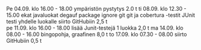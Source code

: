 Pe 04.09. klo 16.00 - 18.00 	ympäristön pystytys 		2.0 t
ti 08.09. klo 12.30 - 15.00	ekat javaluokat
				degauf package ignore git
				git ja cobertura -testit
				JUnit testi yhdelle luokalle
				siirto GitHubiin		2,5 t	
pe 11.09. klo 16.00 - 18.00     lisää Junit-testejä 1 luokka	2,0 t
ma 14.09. klo 08.00 - 16.00     bingopohja, graafinen           8,0 t
to 17.09. klo 07.30 - 08.00 	siirto GitHubiin 		0,5 t
